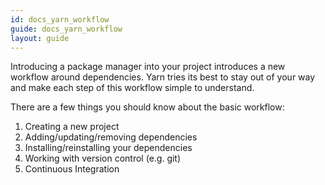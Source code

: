 ```yaml
---
id: docs_yarn_workflow
guide: docs_yarn_workflow
layout: guide
---
```


Introducing a package manager into your project introduces a new workflow
around dependencies. Yarn tries its best to stay out of your way and make each
step of this workflow simple to understand.

There are a few things you should know about the basic workflow:

1.  Creating a new project
2.  Adding/updating/removing dependencies
3.  Installing/reinstalling your dependencies
4.  Working with version control (e.g. git)
5.  Continuous Integration
